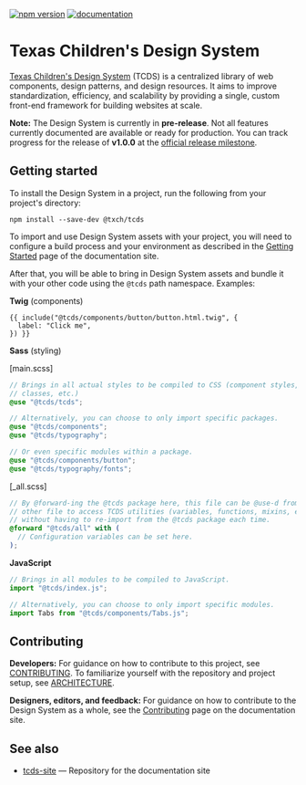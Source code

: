 [![npm version](https://badge.fury.io/js/@txch%2Ftcds.svg)](https://www.npmjs.com/package/@txch/tcds)
[![documentation](https://img.shields.io/badge/Documentation-Here-informational)](https://tcds.herokuapp.com/)

# Texas Children's Design System

[Texas Children's Design System](https://tcds.herokuapp.com/) (TCDS) is a centralized library of web components, design patterns, and design resources. It aims to improve standardization, efficiency, and scalability by providing a single, custom front-end framework for building websites at scale.

**Note:** The Design System is currently in **pre-release**. Not all features currently documented are available or ready for production. You can track progress for the release of **v1.0.0** at the [official release milestone](https://github.com/jacecotton/tcds/milestone/1).

## Getting started

To install the Design System in a project, run the following from your project's directory:

```
npm install --save-dev @txch/tcds
```

To import and use Design System assets with your project, you will need to configure a build process and your environment as described in the [Getting Started](https://tcds.herokuapp.com/getting-started) page of the documentation site.

After that, you will be able to bring in Design System assets and bundle it with your other code using the `@tcds` path namespace. Examples:

**Twig** (components)

```twig
{{ include("@tcds/components/button/button.html.twig", {
  label: "Click me",
}) }}
```

**Sass** (styling)

\[main.scss\]
```scss
// Brings in all actual styles to be compiled to CSS (component styles, utility
// classes, etc.)
@use "@tcds/tcds";

// Alternatively, you can choose to only import specific packages.
@use "@tcds/components";
@use "@tcds/typography";

// Or even specific modules within a package.
@use "@tcds/components/button";
@use "@tcds/typography/fonts";
```

\[_all.scss\]
```scss
// By @forward-ing the @tcds package here, this file can be @use-d from any
// other file to access TCDS utilities (variables, functions, mixins, etc.),
// without having to re-import from the @tcds package each time.
@forward "@tcds/all" with (
  // Configuration variables can be set here.
);
```

**JavaScript**

```javascript
// Brings in all modules to be compiled to JavaScript.
import "@tcds/index.js";

// Alternatively, you can choose to only import specific modules.
import Tabs from "@tcds/components/Tabs.js";
```

## Contributing

**Developers:** For guidance on how to contribute to this project, see [CONTRIBUTING](CONTRIBUTING.md). To familiarize yourself with the repository and project setup, see [ARCHITECTURE](ARCHITECTURE.md).

**Designers, editors, and feedback:** For guidance on how to contribute to the Design System as a whole, see the [Contributing](https://tcds.herokuapp.com/contributing) page on the documentation site.

## See also

* [tcds-site](https://github.com/jacecotton/tcds-site) — Repository for the documentation site
